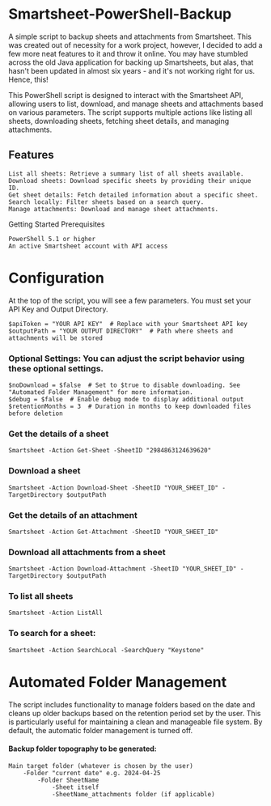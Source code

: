 # Smartsheet-PowerShell-Backup
A simple script to backup sheets and attachments from Smartsheet. This was created out of necessity for a work project, however, I decided to add a few more neat features to it and throw it online. You may have stumbled across the old Java application for backing up Smartsheets, but alas, that hasn't been updated in almost six years - and it's not working right for us. Hence, this!

This PowerShell script is designed to interact with the Smartsheet API, allowing users to list, download, and manage sheets and attachments based on various parameters. The script supports multiple actions like listing all sheets, downloading sheets, fetching sheet details, and managing attachments.

## Features

    List all sheets: Retrieve a summary list of all sheets available.
    Download sheets: Download specific sheets by providing their unique ID.
    Get sheet details: Fetch detailed information about a specific sheet.
    Search locally: Filter sheets based on a search query.
    Manage attachments: Download and manage sheet attachments.

Getting Started
Prerequisites

    PowerShell 5.1 or higher
    An active Smartsheet account with API access

# Configuration
At the top of the script, you will see a few parameters. You must set your API Key and Output Directory.

    $apiToken = "YOUR API KEY"  # Replace with your Smartsheet API key
    $outputPath = "YOUR OUTPUT DIRECTORY"  # Path where sheets and attachments will be stored

### Optional Settings: You can adjust the script behavior using these optional settings.

    $noDownload = $false  # Set to $true to disable downloading. See "Automated Folder Management" for more information.
    $debug = $false  # Enable debug mode to display additional output
    $retentionMonths = 3  # Duration in months to keep downloaded files before deletion

### Get the details of a sheet

    Smartsheet -Action Get-Sheet -SheetID "2984863124639620"

### Download a sheet
    Smartsheet -Action Download-Sheet -SheetID "YOUR_SHEET_ID" -TargetDirectory $outputPath

### Get the details of an attachment
    Smartsheet -Action Get-Attachment -SheetID "YOUR_SHEET_ID"
    
### Download all attachments from a sheet
    Smartsheet -Action Download-Attachment -SheetID "YOUR_SHEET_ID" -TargetDirectory $outputPath
  
### To list all sheets
    Smartsheet -Action ListAll

### To search for a sheet:
    Smartsheet -Action SearchLocal -SearchQuery "Keystone"

# Automated Folder Management

The script includes functionality to manage folders based on the date and cleans up older backups based on the retention period set by the user. This is particularly useful for maintaining a clean and manageable file system. By default, the automatic folder management is turned off. 

#### Backup folder topography to be generated:
    Main target folder (whatever is chosen by the user)
        -Folder "current date" e.g. 2024-04-25
            -Folder SheetName
                -Sheet itself
                -SheetName_attachments folder (if applicable)
